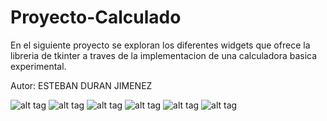 # Proyecto-Calculado
En el siguiente proyecto se exploran los diferentes widgets que ofrece la libreria de tkinter a traves de la implementacion de una calculadora basica experimental.

Autor: ESTEBAN DURAN JIMENEZ 


![alt tag](https://github.com/eduran777/Proyecto-Calculadora/blob/main/Pantallazos%20Calculadora/Ventana%20emergente.PNG?raw=true) 
![alt tag](https://github.com/eduran777/Proyecto-Calculadora/blob/main/Pantallazos%20Calculadora/Ventana%20Inicial.PNG?raw=true) 
![alt tag](https://github.com/eduran777/Proyecto-Calculadora/blob/main/Pantallazos%20Calculadora/Cambio%20de%20color%20a%20azul.PNG?raw=true) 
![alt tag](https://github.com/eduran777/Proyecto-Calculadora/blob/main/Pantallazos%20Calculadora/Cambio%20de%20color%20a%20verde.PNG?raw=true) 
![alt tag](https://github.com/eduran777/Proyecto-Calculadora/blob/main/Pantallazos%20Calculadora/Explosion.PNG?raw=true) 
![alt tag](https://github.com/eduran777/Proyecto-Calculadora/blob/main/Pantallazos%20Calculadora/Restauracion.PNG?raw=true) 



